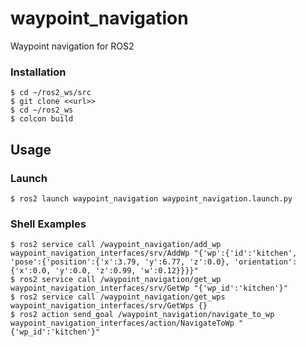 # waypoint_navigation

Waypoint navigation for ROS2

### Installation

```shell
$ cd ~/ros2_ws/src
$ git clone <<url>>
$ cd ~/ros2_ws
$ colcon build
```

## Usage

### Launch

```shell
$ ros2 launch waypoint_navigation waypoint_navigation.launch.py
```

### Shell Examples

```shell
$ ros2 service call /waypoint_navigation/add_wp waypoint_navigation_interfaces/srv/AddWp "{'wp':{'id':'kitchen', 'pose':{'position':{'x':3.79, 'y':6.77, 'z':0.0}, 'orientation':{'x':0.0, 'y':0.0, 'z':0.99, 'w':0.12}}}}"
$ ros2 service call /waypoint_navigation/get_wp waypoint_navigation_interfaces/srv/GetWp "{'wp_id':'kitchen'}"
$ ros2 service call /waypoint_navigation/get_wps waypoint_navigation_interfaces/srv/GetWps {}
$ ros2 action send_goal /waypoint_navigation/navigate_to_wp waypoint_navigation_interfaces/action/NavigateToWp "{'wp_id':'kitchen'}"
```
